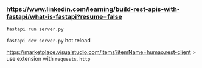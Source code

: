 ### https://www.linkedin.com/learning/build-rest-apis-with-fastapi/what-is-fastapi?resume=false

`fastapi run server.py`

`fastapi dev server.py` hot reload

https://marketplace.visualstudio.com/items?itemName=humao.rest-client > use extension with `requests.http`
